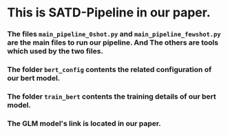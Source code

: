 # This is SATD-Pipeline in our paper.

### The files `main_pipeline_0shot.py` and `main_pipeline_fewshot.py` are the main files to run our pipeline. And The others are tools which used by the two files.

### The folder `bert_config` contents the related configuration of our bert model.

### The folder `train_bert` contents the training details of our bert model.

### The GLM model's link is located in our paper.
